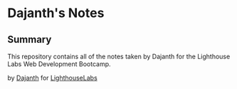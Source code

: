 # Dajanth's Notes

## Summary

This repository contains all of the notes taken by Dajanth for the Lighthouse Labs Web Development Bootcamp.



by [Dajanth](https://github.com/Rejindael/lighthouse-web-notes) for [LighthouseLabs](https://www.lighthouselabs.ca/)
